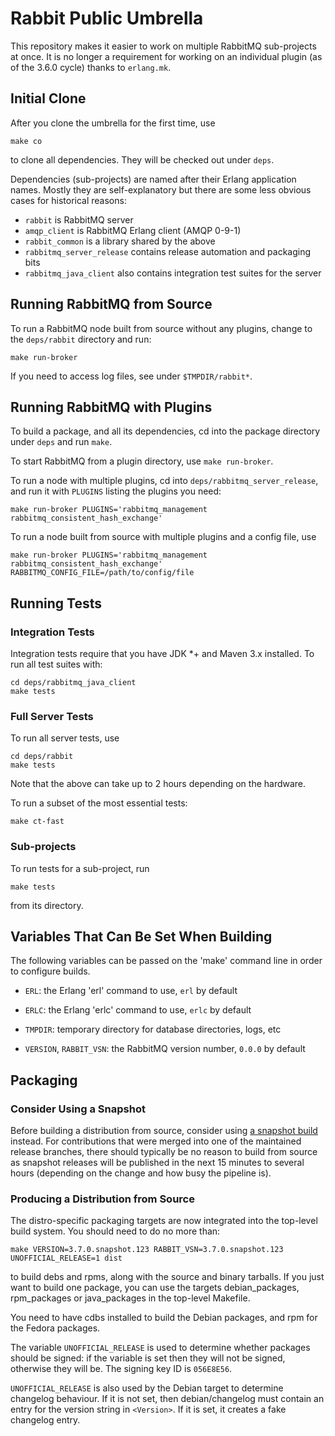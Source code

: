 # Rabbit Public Umbrella

This repository makes it easier to work on multiple RabbitMQ sub-projects
at once. It is no longer a requirement for working on an individual plugin
(as of the 3.6.0 cycle) thanks to `erlang.mk`.


## Initial Clone

After you clone the umbrella for the first time, use

    make co

to clone all dependencies. They will be checked out under `deps`.

Dependencies (sub-projects) are named after their Erlang application
names. Mostly they are self-explanatory but there are some less obvious
cases for historical reasons:

 * `rabbit` is RabbitMQ server
 * `amqp_client` is RabbitMQ Erlang client (AMQP 0-9-1)
 * `rabbit_common` is a library shared by the above
 * `rabbitmq_server_release` contains release automation and packaging bits
 * `rabbitmq_java_client` also contains integration test suites for the server

## Running RabbitMQ from Source

To run a RabbitMQ node built from source without any plugins, change to the `deps/rabbit`
directory and run:

    make run-broker

If you need to access log files, see under `$TMPDIR/rabbit*`.



## Running RabbitMQ with Plugins

To build a package, and all its dependencies, cd into the package
directory under `deps` and run `make`.

To start RabbitMQ from a plugin directory, use `make run-broker`.

To run a node with multiple plugins, cd into `deps/rabbitmq_server_release`, and run
it with `PLUGINS` listing the plugins you need:

    make run-broker PLUGINS='rabbitmq_management rabbitmq_consistent_hash_exchange'

To run a node built from source with multiple plugins and a config file, use

    make run-broker PLUGINS='rabbitmq_management rabbitmq_consistent_hash_exchange' RABBITMQ_CONFIG_FILE=/path/to/config/file



## Running Tests

### Integration Tests

Integration tests require that you have JDK *+ and Maven 3.x installed.
To run all test suites with:

    cd deps/rabbitmq_java_client
    make tests

### Full Server Tests

To run all server tests, use

    cd deps/rabbit
    make tests

Note that the above can take up to 2 hours depending on the hardware.

To run a subset of the most essential tests:

    make ct-fast

### Sub-projects

To run tests for a sub-project, run

    make tests

from its directory.



## Variables That Can Be Set When Building

The following variables can be passed on the 'make' command line in
order to configure builds.

 * `ERL`: the Erlang 'erl' command to use, `erl` by default

 * `ERLC`: the Erlang 'erlc' command to use, `erlc` by default

 * `TMPDIR`: temporary directory for database directories, logs, etc

 * `VERSION`, `RABBIT_VSN`: the RabbitMQ version number, `0.0.0` by default


## Packaging

### Consider Using a Snapshot

Before building a distribution from source, consider using [a snapshot build](http://www.rabbitmq.com/snapshots.html)
instead. For contributions that were merged into one of the maintained release
branches, there should typically be no reason to build from source as snapshot
releases will be published in the next 15 minutes to several hours (depending on
the change and how busy the pipeline is).

### Producing a Distribution from Source

The distro-specific packaging targets are now integrated into the 
top-level build system. You should need to do no more than:

    make VERSION=3.7.0.snapshot.123 RABBIT_VSN=3.7.0.snapshot.123 UNOFFICIAL_RELEASE=1 dist

to build debs and rpms, along with the source and binary tarballs. If
you just want to build one package, you can use the targets
debian_packages, rpm_packages or java_packages in the top-level
Makefile.

You need to have cdbs installed to build the Debian packages, and rpm 
for the Fedora packages.

The variable `UNOFFICIAL_RELEASE` is used to determine whether packages 
should be signed: if the variable is set then they will not be 
signed, otherwise they will be. The signing key ID is `056E8E56`.

`UNOFFICIAL_RELEASE` is also used by the Debian target to determine 
changelog behaviour. If it is not set, then debian/changelog must 
contain an entry for the version string in `<Version>`. If it is set, 
it creates a fake changelog entry.
